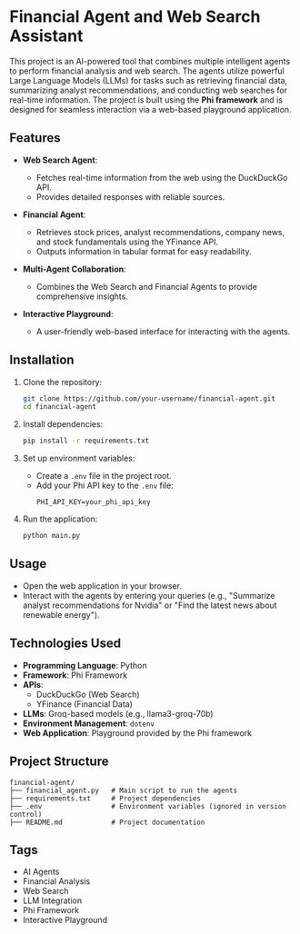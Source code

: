 # Financial Agent and Web Search Assistant

This project is an AI-powered tool that combines multiple intelligent agents to perform financial analysis and web search. The agents utilize powerful Large Language Models (LLMs) for tasks such as retrieving financial data, summarizing analyst recommendations, and conducting web searches for real-time information. The project is built using the **Phi framework** and is designed for seamless interaction via a web-based playground application.

## Features

- **Web Search Agent**: 
  - Fetches real-time information from the web using the DuckDuckGo API.
  - Provides detailed responses with reliable sources.

- **Financial Agent**: 
  - Retrieves stock prices, analyst recommendations, company news, and stock fundamentals using the YFinance API.
  - Outputs information in tabular format for easy readability.

- **Multi-Agent Collaboration**: 
  - Combines the Web Search and Financial Agents to provide comprehensive insights.

- **Interactive Playground**:
  - A user-friendly web-based interface for interacting with the agents.

## Installation

1. Clone the repository:
   ```bash
   git clone https://github.com/your-username/financial-agent.git
   cd financial-agent
   ```

2. Install dependencies:
   ```bash
   pip install -r requirements.txt
   ```

3. Set up environment variables:
   - Create a `.env` file in the project root.
   - Add your Phi API key to the `.env` file:
     ```env
     PHI_API_KEY=your_phi_api_key
     ```

4. Run the application:
   ```bash
   python main.py
   ```

## Usage

- Open the web application in your browser.
- Interact with the agents by entering your queries (e.g., "Summarize analyst recommendations for Nvidia" or "Find the latest news about renewable energy").

## Technologies Used

- **Programming Language**: Python
- **Framework**: Phi Framework
- **APIs**: 
  - DuckDuckGo (Web Search)
  - YFinance (Financial Data)
- **LLMs**: Groq-based models (e.g., llama3-groq-70b)
- **Environment Management**: `dotenv`
- **Web Application**: Playground provided by the Phi framework

## Project Structure

```plaintext
financial-agent/
├── financial_agent.py   # Main script to run the agents
├── requirements.txt     # Project dependencies
├── .env                 # Environment variables (ignored in version control)
├── README.md            # Project documentation
```

## Tags

- AI Agents
- Financial Analysis
- Web Search
- LLM Integration
- Phi Framework
- Interactive Playground
